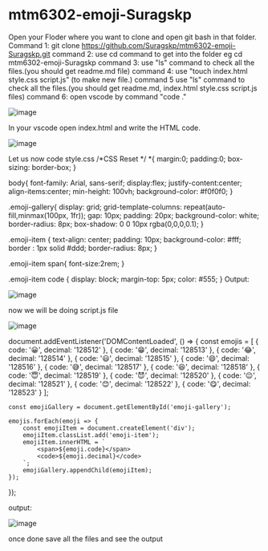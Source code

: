 # mtm6302-emoji-Suragskp

Open your Floder where you want to clone and open git bash in that folder.
Command 1: git clone https://github.com/Suragskp/mtm6302-emoji-Suragskp.git
command 2: use cd command to get into the folder eg cd mtm6302-emoji-Suragskp
command 3: use "ls" command to check all the files.(you should get readme.md file)
command 4: use "touch index.html style.css script.js" (to make new file.)
command 5 use "ls" command to check all the files.(you should get readme.md, index.html style.css script.js files)
command 6: open vscode by command "code ."

![image](https://github.com/Suragskp/mtm6302-emoji-Suragskp/assets/169490774/709c7c38-a343-4d2e-8473-56de375833e1)

In your vscode open index.html and write the HTML code.

<!DOCTYPE html>
<html lang="en">
<head>
    <meta charset = "UTF-8">
    <meta name ="viewport" content="width=device=width", initial-scale = 1.0">
    <title>Emoji Gallery</title>
    <link rel="stylesheet" href="style.css"
</head>
<body>
    <section id="emoji-gallery" class = "emoji-gallery"></section>
    <script src = "script.js"></script>
</body>
</html>

![image](https://github.com/Suragskp/mtm6302-emoji-Suragskp/assets/169490774/4614b241-e2ad-4f46-9db9-d6fc7ef43645)

Let us now code style.css
/*CSS Reset */
*{
    margin:0;
    padding:0;
    box-sizing: border-box;
}

body{
    font-family: Arial, sans-serif;
    display:flex;
    justify-content:center;
    align-items:center;
    min-height: 100vh;
    background-color: #f0f0f0;
}

.emoji-gallery{
    display: grid;
    grid-template-columns: repeat(auto-fill,minmax(100px, 1fr));
    gap: 10px;
    padding: 20px;
    background-color: white;
    border-radius: 8px;
    box-shadow: 0 0 10px rgba(0,0,0,0.1);
}

.emoji-item {
    text-align: center;
    padding: 10px;
    background-color: #fff;
    border : 1px solid #ddd;
    border-radius: 8px;
}

.emoji-item span{
    font-size:2rem;
}

.emoji-item code {
    display: block;
    margin-top: 5px;
    color: #555;
}
Output:

![image](https://github.com/Suragskp/mtm6302-emoji-Suragskp/assets/169490774/7f5d68aa-6fdb-401c-b632-f63711c2a32f)

now we will be doing script.js file

![image](https://github.com/Suragskp/mtm6302-emoji-Suragskp/assets/169490774/310a6d00-6f89-41a1-a7b2-bcf98faa1067)

document.addEventListener('DOMContentLoaded', () => {
    const emojis = [
        { code: '&#128512;', decimal: '128512' },
        { code: '&#128513;', decimal: '128513' },
        { code: '&#128514;', decimal: '128514' },
        { code: '&#128515;', decimal: '128515' },
        { code: '&#128516;', decimal: '128516' },
        { code: '&#128517;', decimal: '128517' },
        { code: '&#128518;', decimal: '128518' },
        { code: '&#128519;', decimal: '128519' },
        { code: '&#128520;', decimal: '128520' },
        { code: '&#128521;', decimal: '128521' },
        { code: '&#128522;', decimal: '128522' },
        { code: '&#128523;', decimal: '128523' }
    ];

    const emojiGallery = document.getElementById('emoji-gallery');

    emojis.forEach(emoji => {
        const emojiItem = document.createElement('div');
        emojiItem.classList.add('emoji-item');
        emojiItem.innerHTML = `
            <span>${emoji.code}</span>
            <code>${emoji.decimal}</code>
        `;
        emojiGallery.appendChild(emojiItem);
    });
});

output:

![image](https://github.com/Suragskp/mtm6302-emoji-Suragskp/assets/169490774/2460eaec-15e6-496b-8b34-0200f90c2fea)

once done save all the files and see the output




